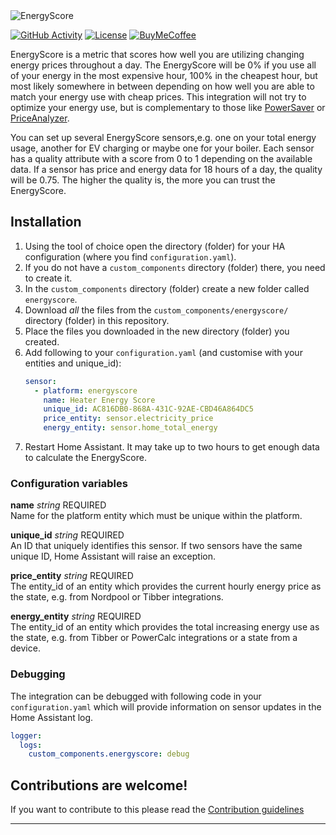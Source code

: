 <img src="https://raw.githubusercontent.com/knudsvik/EnergyScore/master/resources/logo.png" title="EnergyScore"/>

[![GitHub Activity][commits-shield]][commits]
[![License][license-shield]](LICENSE)
[![BuyMeCoffee][buymecoffeebadge]][buymecoffee]


EnergyScore is a metric that scores how well you are utilizing changing energy prices throughout a day. The EnergyScore will be 0% if you use all of your energy in the most expensive hour, 100% in the cheapest hour, but most likely somewhere in between depending on how well you are able to match your energy use with cheap prices. This integration will not try to optimize your energy use, but is complementary to those like [PowerSaver](https://powersaver.no) or [PriceAnalyzer](https://github.com/erlendsellie/priceanalyzer).

You can set up several EnergyScore sensors,e.g. one on your total energy usage, another for EV charging or maybe one for your boiler. Each sensor has a quality attribute with a score from 0 to 1 depending on the available data. If a sensor has price and energy data for 18 hours of a day, the quality will be 0.75. The higher the quality is, the more you can trust the EnergyScore.

## Installation

1. Using the tool of choice open the directory (folder) for your HA configuration (where you find `configuration.yaml`).
2. If you do not have a `custom_components` directory (folder) there, you need to create it.
3. In the `custom_components` directory (folder) create a new folder called `energyscore`.
4. Download _all_ the files from the `custom_components/energyscore/` directory (folder) in this repository.
5. Place the files you downloaded in the new directory (folder) you created.
6. Add following to your `configuration.yaml` (and customise with your entities and unique_id):
    ```yaml
    sensor:
      - platform: energyscore
        name: Heater Energy Score
        unique_id: AC816DB0-868A-431C-92AE-CBD46A864DC5
        price_entity: sensor.electricity_price
        energy_entity: sensor.home_total_energy
    ```
7. Restart Home Assistant. It may take up to two hours to get enough data to calculate the EnergyScore.

### Configuration variables

**name** *string* REQUIRED <br>
Name for the platform entity which must be unique within the platform.

**unique_id** *string* REQUIRED <br>
An ID that uniquely identifies this sensor. If two sensors have the same unique ID, Home Assistant will raise an exception.

**price_entity** *string* REQUIRED <br>
The entity_id of an entity which provides the current hourly energy price as the state, e.g. from Nordpool or Tibber integrations.

**energy_entity** *string* REQUIRED <br>
The entity_id of an entity which provides the total increasing energy use as the state, e.g. from Tibber or PowerCalc integrations or a state from a device.

### Debugging

The integration can be debugged with following code in your `configuration.yaml` which will provide information on sensor updates in the Home Assistant log.

```yaml
logger:
  logs:
    custom_components.energyscore: debug
```


## Contributions are welcome!

If you want to contribute to this please read the [Contribution guidelines](CONTRIBUTING.md)

***

[buymecoffee]: https://www.buymeacoffee.com/knudsvik
[buymecoffeebadge]: https://img.shields.io/badge/buy%20me%20a%20coffee-donate-yellow.svg?style=flat
[commits-shield]: https://img.shields.io/github/commit-activity/y/knudsvik/energyscore
[commits]: https://github.com/knudsvik/energyscore/commits/master
[license-shield]: https://img.shields.io/github/license/knudsvik/energyscore
